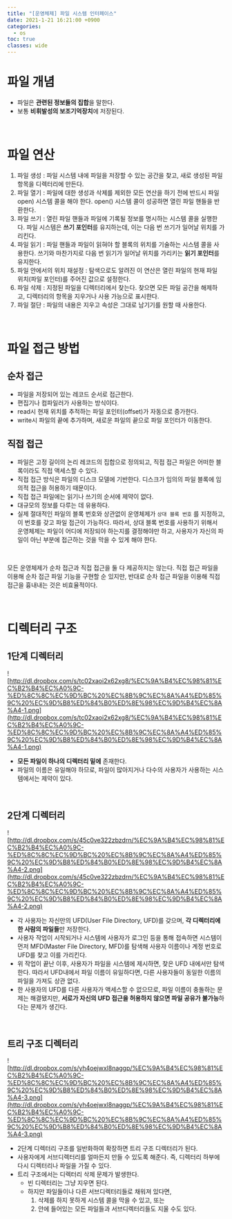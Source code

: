```yaml
---
title: "[운영체제] 파일 시스템 인터페이스"
date: 2021-1-21 16:21:00 +0900
categories:
  - os
toc: true
classes: wide
---
```


# 파일 개념

- 파일은 **관련된 정보들의 집합**을 말한다.
- 보통 **비휘발성의 보조기억장치**에 저장된다.

<br>

# 파일 연산

1. 파일 생성 : 파일 시스템 내에 파일을 저장할 수 있는 공간을 찾고, 새로 생성된 파일 항목을 디렉터리에 만든다.
2. 파일 열기 : 파일에 대한 생성과 삭제를 제외한 모든 연산을 하기 전에 반드시 파일 open) 시스템 콜을 해야 한다. open() 시스템 콜이 성공하면 열린 파일 핸들을 반환한다.
3. 파일 쓰기 : 열린 파일 핸들과 파일에 기록될 정보를 명시하는 시스템 콜을 실행한다. 파일 시스템은 **쓰기 포인터**를 유지하는데, 이는 다음 번 쓰기가 일어날 위치를 가리킨다.
4. 파일 읽기 : 파일 핸들과 파일이 읽혀야 할 블록의 위치를 기술하는 시스템 콜을 사용한다. 쓰기와 마찬가지로 다음 번 읽기가 일어날 위치를 가리키는 **읽기 포인터**를 유지한다.
5. 파일 안에서의 위치 재설정 : 탐색으로도 알려진 이 연산은 열린 파일의 현재 파일 위치(파일 포인터)를 주어진 값으로 설정한다.
6. 파일 삭제 : 지정된 파일을 디렉터리에서 찾는다. 찾으면 모든 파일 공간을 해제하고, 디렉터리의 항목을 지우거나 사용 가능으로 표시한다.
7. 파일 절단 : 파일의 내용은 지우고 속성은 그대로 남기기를 원할 때 사용한다.

<br>

# 파일 접근 방법

## 순차 접근

- 파일을 저장되어 있는 레코드 순서로 접근한다.
- 편집기나 컴파일러가 사용하는 방식이다.
- read시 현재 위치를 추적하는 파일 포인터(offset)가 자동으로 증가한다.
- write시 파일의 끝에 추가하며, 새로운 파일의 끝으로 파일 포인터가 이동한다.

## 직접 접근

- 파일은 고정 길이의 논리 레코드의 집합으로 정의되고, 직접 접근 파일은 어떠한 블록이라도 직접 액세스할 수 있다.
- 직접 접근 방식은 파일의 디스크 모델에 기반한다. 디스크가 임의의 파일 블록에 임의적 접근을 허용하기 때문이다.
- 직접 접근 파일에는 읽기나 쓰기의 순서에 제약이 없다.
- 대규모의 정보를 다루는 데 유용하다.
- 실제 절대적인 파일의 블록 번호와 상관없이 운영체제가 `상대 블록 번호` 를 지정하고, 이 번호를 갖고 파일 접근이 가능하다. 따라서, 상대 블록 번호를 사용하기 위해서 운영체제는 파일이 어디에 저장되야 하는지를 결정해야만 하고, 사용자가 자신의 파일이 아닌 부분에 접근하는 것을 막을 수 있게 해야 한다.

<br>

모든 운영체제가 순차 접근과 직접 접근을 둘 다 제공하지는 않는다. 직접 접근 파일을 이용해 순차 접근 파일 기능을 구현할 순 있지만, 반대로 순차 접근 파일을 이용해 직접 접근을 흉내내는 것은 비효율적이다.

<br>

# 디렉터리 구조

## 1단계 디렉터리

![http://dl.dropbox.com/s/tc02xaoi2x62xg8/%EC%9A%B4%EC%98%81%EC%B2%B4%EC%A0%9C-%ED%8C%8C%EC%9D%BC%20%EC%8B%9C%EC%8A%A4%ED%85%9C%20%EC%9D%B8%ED%84%B0%ED%8E%98%EC%9D%B4%EC%8A%A4-1.png](http://dl.dropbox.com/s/tc02xaoi2x62xg8/%EC%9A%B4%EC%98%81%EC%B2%B4%EC%A0%9C-%ED%8C%8C%EC%9D%BC%20%EC%8B%9C%EC%8A%A4%ED%85%9C%20%EC%9D%B8%ED%84%B0%ED%8E%98%EC%9D%B4%EC%8A%A4-1.png)

- **모든 파일이 하나의 디렉터리 밑에** 존재한다.
- 파일의 이름은 유일해야 하므로, 파일이 많아지거나 다수의 사용자가 사용하는 시스템에서는 제약이 있다.

<br>

## 2단계 디렉터리

![http://dl.dropbox.com/s/45c0ve322zbzdrn/%EC%9A%B4%EC%98%81%EC%B2%B4%EC%A0%9C-%ED%8C%8C%EC%9D%BC%20%EC%8B%9C%EC%8A%A4%ED%85%9C%20%EC%9D%B8%ED%84%B0%ED%8E%98%EC%9D%B4%EC%8A%A4-2.png](http://dl.dropbox.com/s/45c0ve322zbzdrn/%EC%9A%B4%EC%98%81%EC%B2%B4%EC%A0%9C-%ED%8C%8C%EC%9D%BC%20%EC%8B%9C%EC%8A%A4%ED%85%9C%20%EC%9D%B8%ED%84%B0%ED%8E%98%EC%9D%B4%EC%8A%A4-2.png)

- 각 사용자는 자신만의 UFD(User File Directory, UFD)를 갖으며, **각 디렉터리에 한 사람의 파일들**만 저장한다.
- 사용자 작업이 시작되거나 시스템에 사용자가 로그인 등을 통해 접속하면 시스템이 먼저 MFD(Master File Directory, MFD)를 탐색해 사용자 이름이나 계정 번호로 UFD를 찾고 이를 가리킨다.
- 위 작업이 끝난 이후, 사용자가 파일을 시스템에 제시하면, 찾은 UFD 내에서만 탐색한다. 따라서 UFD내에서 파일 이름이 유일하다면, 다른 사용자들이 동일한 이름의 파일을 가져도 상관 없다.
- 한 사용자의 UFD를 다른 사용자가 액세스할 수 없으므로, 파일 이름이 충돌하는 문제는 해결됐지만, **서로가 자신의 UFD 접근을 허용하지 않으면 파일 공유가 불가능**하다는 문제가 생긴다.

<br>

## 트리 구조 디렉터리

![http://dl.dropbox.com/s/yh4oejwxl8naggp/%EC%9A%B4%EC%98%81%EC%B2%B4%EC%A0%9C-%ED%8C%8C%EC%9D%BC%20%EC%8B%9C%EC%8A%A4%ED%85%9C%20%EC%9D%B8%ED%84%B0%ED%8E%98%EC%9D%B4%EC%8A%A4-3.png](http://dl.dropbox.com/s/yh4oejwxl8naggp/%EC%9A%B4%EC%98%81%EC%B2%B4%EC%A0%9C-%ED%8C%8C%EC%9D%BC%20%EC%8B%9C%EC%8A%A4%ED%85%9C%20%EC%9D%B8%ED%84%B0%ED%8E%98%EC%9D%B4%EC%8A%A4-3.png)

- 2단계 디렉터리 구조를 일반화하여 확장하면 트리 구조 디렉터리가 된다.
- 사용자에게 서브디렉터리를 얼마든지 만들 수 있도록 해준다. 즉, 디렉터리 하부에 다시 디렉터리나 파일을 가질 수 있다.
- 트리 구조에서는 디렉터리 삭제 문제가 발생한다.
    - 빈 디렉터리는 그냥 지우면 된다.
    - 하지만 파일들이나 다른 서브디렉터리들로 채워져 있다면,
        1. 삭제를 하지 못하게 시스템 콜을 막을 수 있고, 또는
        2. 안에 들어있는 모든 파일들과 서브디렉터리들도 지울 수도 있다.